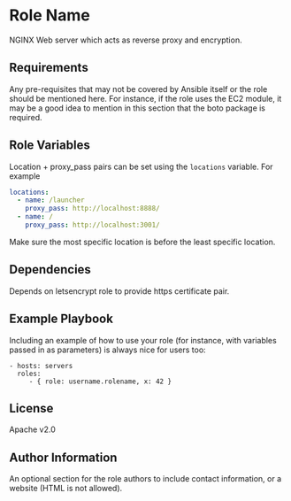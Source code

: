 Role Name
=========

NGINX Web server which acts as reverse proxy and encryption.

Requirements
------------

Any pre-requisites that may not be covered by Ansible itself or the role should be mentioned here. For instance, if the role uses the EC2 module, it may be a good idea to mention in this section that the boto package is required.

Role Variables
--------------

Location + proxy_pass pairs can be set using the `locations` variable. For example
```yaml
locations:
  - name: /launcher
    proxy_pass: http://localhost:8888/
  - name: /
    proxy_pass: http://localhost:3001/
```
Make sure the most specific location is before the least specific location.

Dependencies
------------

Depends on letsencrypt role to provide https certificate pair.

Example Playbook
----------------

Including an example of how to use your role (for instance, with variables passed in as parameters) is always nice for users too:

    - hosts: servers
      roles:
         - { role: username.rolename, x: 42 }

License
-------

Apache v2.0

Author Information
------------------

An optional section for the role authors to include contact information, or a website (HTML is not allowed).
